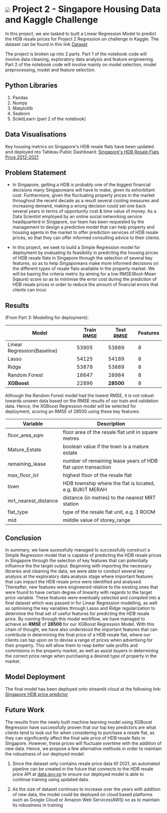 #  ![](https://ga-dash.s3.amazonaws.com/production/assets/logo-9f88ae6c9c3871690e33280fcf557f33.png) Project 2 - Singapore Housing Data and Kaggle Challenge

In this project, we are tasked to built a Linear Regression Model to predict the HDB resale prices for Project 2 Regression on challenge in Kaggle. The dataset can be found in this link [Dataset](https://www.kaggle.com/competitions/dsi-sg-project-2-regression-challenge-hdb-price/data)

The project is broken up into 2 parts. Part 1 of the notebook code will involve data cleaning, exploratory data analysis and feature engineering. Part 2 of the notebook code will involve mainly on model selection, model preprocessing, model and feature selection.

## Python Libraries

1. Pandas
2. Numpy
3. Matplotlib
4. Seaborn
5. ScikitLearn (part 2 of the notebook)

## Data Visualisations

Key housing metrics on Singapore's HDB resale flats have been updated and deployed nto Tableau Public Dashboard: [Singapore's HDB Resale Flats Price 2012-2021](https://public.tableau.com/app/profile/kenneth.lim7576/viz/GAProject2Dashboard/HDBdashbaord#1)

## Problem Statement

- In Singapore, getting a HDB is probably one of the biggest financial decisions many Singaporeans will have to make, given its exhorbitant cost. Furthermore, given the fluctuating property prices in the market throughout the recent decade as a result several cooling measures and increasing demand, making a wrong decision could set one back several years in terms of opportunity cost & time value of money. As a Data Scientist employed by an online social networking service headquarterd in Singapore, our team has been requested by the management to design a predictive model that can help property and housing agents in the market to offer prediction services of HDB resale prices, so that they can offer informed consulting advice to their clients.

- In this project, we seek to build a Simple Regression model for deployment by evaluating its feasibility in predicting the housing prices of HDB resale flats in Singapore through the selection of several key features, so as to help Singaporeans make more informed decisions on the different types of resale flats available in the property market. We will be basing the criteria metric by aiming for a low RMSE(Root-Mean Sqaure) score so as to minimise the error cost during the prediction of HDB resale prices in order to reduce the amount of financial errors that clients can incur.

## Results

(From Part 3: Modelling for deployment):

| **Model** | **Train RMSE** | **Test RMSE** | **Features** |
| --- | ---| ---| ---|
| Linear Regression(Baseline) | 53905 | 53889 | 8 |
| Lasso | 54125 | 54189 | 8 |
| Ridge | 53878 | 53889 | 8 |
| Random Forest | 18647 | 28984 | 8 |
| **XGBoost** | 22896 | **28500** | 8 |

Although the Random Forest model had the lowest RMSE, it is not robust towards unseen data based on the RMSE results of our train and validation data. Hence, the XGBoost Regression model will be selected for deployment, scoring an RMSE of 28500 using these key features: 

| **Variable** | **Description** |
| -------- | -------- |
| floor_area_sqm | floor area of the resale flat unit in square metres |
| Mature_Estate | boolean value if the town is a mature estate |
| remaining_lease | number of remaining lease years of HDB flat upon transaction |
| max_floor_lvl | highest floor of the resale flat |
| town| HDB township where the flat is located, e.g. BUKIT MERAH |
| mrt_nearest_distance | distance (in metres) to the nearest MRT station |
| flat_type | type of the resale flat unit, e.g. 3 ROOM |
| mid | middle value of storey_range |

## Conclusion

In summary, we have sucessfully managed to successfully construct a Simple Regression model that is capable of predicting the HDB resale prices in Singapore through the selection of key features that can potentially influence the the target output. Beginning with importing the necessary libraries and cleaning the data, we were able to conduct several key analysis at the exploratory data analysis stage where important features that can impact the HDB resale price were identified and analysed. Thereafter, new features were engineered relative to the existing ones that were found to have certain degree of linearity with regards to the target price variable. These features were eventually selected and compiled into a final dataset which was passed in for Linear Regression modelling, as well as optimising the key variables through Lasso and Ridge regularization to determine the final set of useful features for predicting the HDB resale price. By running through this model workflow, we have managed to achieve an **RMSE** of **28500** for our XGBoost Regression Model. With this chain of thought, we have also understood the important features that can contribute in determining the final price of a HDB resale flat, where our clients can tap upon on to devise a range of prices when advertising for their property. This will allow them to reap better sale profits and commisions in the property market, as well as assist buyers in determining the correct price range when purchasing a desired type of property in the market.

## Model Deployment

The final model has been deployed onto streamlit cloud at the following link: [Singapore HDB price predictor](https://lzwk16-project-submissions-project-2codehdb-app-q54vdr.streamlit.app)

## Future Work

The results from the newly built machine learning model using XGBoost Regression have successfully proven that our top key predictors are what clients tend to look out for when considering to purchase a resale flat, as they can significantly affect the final sale price of HDB resale flats in Singapore. However, these prices will fluctuate overtime with the addition of new data. Hence, we propose a few alternative methods in order to maintain the robustness of our deployed model:

1. Since the dataset only contains resale price data till 2021, an automated pipeline can be created in the future that connects to the HDB resale price API at [data.gov.sg](https://data.gov.sg/dataset/resale-flat-prices) to ensure our deployed model is able to continue training using updated data.

2. As the size of dataset continues to increase over the years with addition of new data, the model could be deployed on cloud based platforms such as Google Cloud or Amazon Web Services(AWS) so as to maintain its robustness in training




